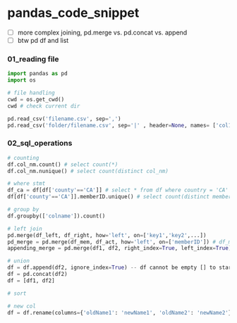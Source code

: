 # pandas_code_snippet 
- [ ] more complex joining, pd.merge vs. pd.concat vs. append
- [ ] btw pd df and list 

### 01_reading file
```python
import pandas as pd
import os

# file handling
cwd = os.get_cwd()
cwd # check current dir 

pd.read_csv('filename.csv', sep=',')
pd.read_csv('folder/filename.csv', sep='|' , header=None, names= ['col1_nm','col2_nm',...])
```

### 02_sql_operations
```python
# counting
df.col_nm.count() # select count(*)
df.col_nm.nunique() # select count(distinct col_nm)

# where stmt 
df_ca = df[df['county'=='CA']] # select * from df where country = 'CA'
df[df['county'=='CA']].memberID.unique() # select count(distinct memberID) from df where country = 'CA'

# group by 
df.groupby(['colname']).count()

# left join
pd.merge(df_left, df_right, how='left', on=['key1','key2',...])
pd_merge = pd.merge(df_mem, df_act, how='left', on=['memberID']) # df_mem left join df_act on memberID
appending_merge = pd.merge(df1, df2, right_index=True, left_index=True)

# union 
df = df.append(df2, ignore_index=True) -- df cannot be empty [] to start with 
df = pd.concat(df2)
df = [df1, df2] 

# sort

# new col 
df = df.rename(columns={'oldName1': 'newName1', 'oldName2': 'newName2'})
```
